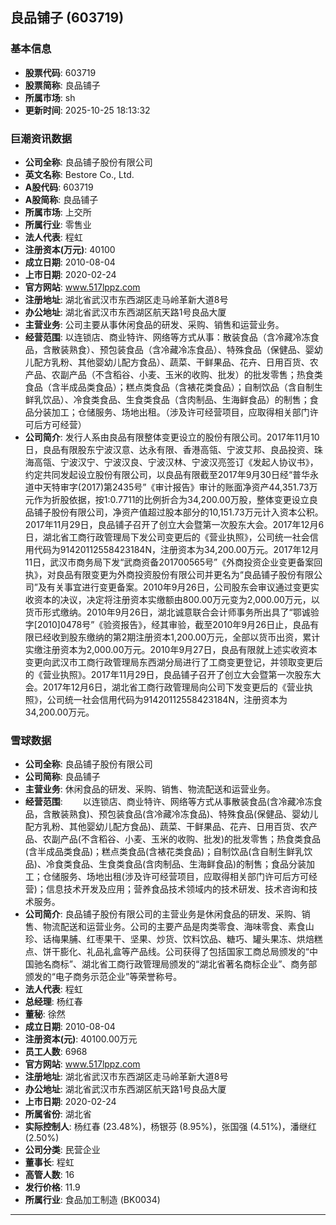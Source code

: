 ## 良品铺子 (603719)

### 基本信息

- **股票代码**: 603719
- **股票简称**: 良品铺子
- **所属市场**: sh
- **更新时间**: 2025-10-25 18:13:32

### 巨潮资讯数据

- **公司全称**: 良品铺子股份有限公司
- **英文名称**: Bestore Co., Ltd.
- **A股代码**: 603719
- **A股简称**: 良品铺子
- **所属市场**: 上交所
- **所属行业**: 零售业
- **法人代表**: 程虹
- **注册资本(万元)**: 40100
- **成立日期**: 2010-08-04
- **上市日期**: 2020-02-24
- **官方网站**: www.517lppz.com
- **注册地址**: 湖北省武汉市东西湖区走马岭革新大道8号
- **办公地址**: 湖北省武汉市东西湖区航天路1号良品大厦
- **主营业务**: 公司主要从事休闲食品的研发、采购、销售和运营业务。
- **经营范围**: 以连锁店、商业特许、网络等方式从事：散装食品（含冷藏冷冻食品，含散装熟食）、预包装食品（含冷藏冷冻食品）、特殊食品（保健品、婴幼儿配方乳粉、其他婴幼儿配方食品）、蔬菜、干鲜果品、花卉、日用百货、农产品、农副产品（不含稻谷、小麦、玉米的收购、批发）的批发零售；热食类食品（含半成品类食品）；糕点类食品（含裱花类食品）；自制饮品（含自制生鲜乳饮品）、冷食类食品、生食类食品（含肉制品、生海鲜食品）的制售；食品分装加工；仓储服务、场地出租。（涉及许可经营项目，应取得相关部门许可后方可经营）
- **公司简介**: 发行人系由良品有限整体变更设立的股份有限公司。2017年11月10日，良品有限股东宁波汉意、达永有限、香港高瓴、宁波艾邦、良品投资、珠海高瓴、宁波汉宁、宁波汉良、宁波汉林、宁波汉亮签订《发起人协议书》，约定共同发起设立股份有限公司，以良品有限截至2017年9月30日经“普华永道中天特审字(2017)第2435号”《审计报告》审计的账面净资产44,351.73万元作为折股依据，按1:0.7711的比例折合为34,200.00万股，整体变更设立良品铺子股份有限公司，净资产值超过股本部分的10,151.73万元计入资本公积。2017年11月29日，良品铺子召开了创立大会暨第一次股东大会。2017年12月6日，湖北省工商行政管理局下发公司变更后的《营业执照》，公司统一社会信用代码为91420112558423184N，注册资本为34,200.00万元。2017年12月11日，武汉市商务局下发“武商资备201700565号”《外商投资企业变更备案回执》，对良品有限变更为外商投资股份有限公司并更名为“良品铺子股份有限公司”及有关事宜进行变更备案。2010年9月26日，公司股东会审议通过变更实收资本的决议，决定将注册资本实缴额由800.00万元变为2,000.00万元，以货币形式缴纳。2010年9月26日，湖北诚意联合会计师事务所出具了“鄂诚验字[2010]0478号”《验资报告》，经其审验，截至2010年9月26日止，良品有限已经收到股东缴纳的第2期注册资本1,200.00万元，全部以货币出资，累计实缴注册资本为2,000.00万元。2010年9月27日，良品有限就上述实收资本变更向武汉市工商行政管理局东西湖分局进行了工商变更登记，并领取变更后的《营业执照》。2017年11月29日，良品铺子召开了创立大会暨第一次股东大会。2017年12月6日，湖北省工商行政管理局向公司下发变更后的《营业执照》，公司统一社会信用代码为91420112558423184N，注册资本为34,200.00万元。

### 雪球数据

- **公司全称**: 良品铺子股份有限公司
- **公司简称**: 良品铺子
- **主营业务**: 休闲食品的研发、采购、销售、物流配送和运营业务。
- **经营范围**: 　　以连锁店、商业特许、网络等方式从事散装食品(含冷藏冷冻食品，含散装熟食)、预包装食品(含冷藏冷冻食品)、特殊食品(保健品、婴幼儿配方乳粉、其他婴幼儿配方食品)、蔬菜、干鲜果品、花卉、日用百货、农产品、农副产品(不含稻谷、小麦、玉米的收购、批发)的批发零售；热食类食品(含半成品类食品)；糕点类食品(含裱花类食品)；自制饮品(含自制生鲜乳饮品)、冷食类食品、生食类食品(含肉制品、生海鲜食品)的制售；食品分装加工；仓储服务、场地出租(涉及许可经营项目，应取得相关部门许可后方可经营)；信息技术开发及应用；营养食品技术领域内的技术研发、技术咨询和技术服务。
- **公司简介**: 良品铺子股份有限公司的主营业务是休闲食品的研发、采购、销售、物流配送和运营业务。公司的主要产品是肉类零食、海味零食、素食山珍、话梅果脯、红枣果干、坚果、炒货、饮料饮品、糖巧、罐头果冻、烘焙糕点、饼干膨化、礼品礼盒等产品线。公司获得了包括国家工商总局颁发的“中国驰名商标”、湖北省工商行政管理局颁发的“湖北省著名商标企业”、商务部颁发的“电子商务示范企业”等荣誉称号。
- **法人代表**: 程虹
- **总经理**: 杨红春
- **董秘**: 徐然
- **成立日期**: 2010-08-04
- **注册资本(元)**: 40100.00万元
- **员工人数**: 6968
- **官方网站**: www.517lppz.com
- **注册地址**: 湖北省武汉市东西湖区走马岭革新大道8号
- **办公地址**: 湖北省武汉市东西湖区航天路1号良品大厦
- **上市日期**: 2020-02-24
- **所属省份**: 湖北省
- **实际控制人**: 杨红春 (23.48%)，杨银芬 (8.95%)，张国强 (4.51%)，潘继红 (2.50%)
- **公司分类**: 民营企业
- **董事长**: 程虹
- **高管人数**: 16
- **发行价格**: 11.9
- **所属行业**: 食品加工制造 (BK0034)

---